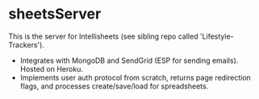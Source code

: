 # sheetsServer

This is the server for Intellisheets (see sibling repo called 'Lifestyle-Trackers').

- Integrates with MongoDB and SendGrid (ESP for sending emails). Hosted on Heroku.
- Implements user auth protocol from scratch, returns page redirection flags, and processes create/save/load for spreadsheets.
